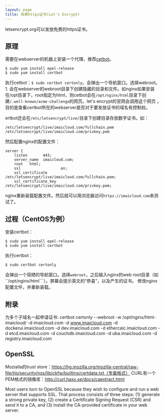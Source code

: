 ```yaml
---
layout: page
title: 免费https证书(Let's Encrypt)
---
```


letsencrypt.org可以发放免费的https证书。

## 原理

需要在webserver的机器上安装一个代理，推荐[cetbot](https://certbot.eff.org/)。
```
$ sudo yum install epel-release
$ sudo yum install certbot
```
执行cetbot：```$ sudo certbot certonly```。会弹出一个导航窗口。选择webroot。
1. 
会在webserver的webroot目录下创建隐藏的目录和文件。如nginx如果安装在/opt目录下，root指定为html，则cetbot会在```/opt/nginx/html```目录下创建```/.well-known/acme-challenge```的网页。let's encrypt的官网会调用这个网页 ，目的是查看certbot所在的webserver是否对于要发放证书的域名有控制权。

ertbot还会在```/etc/letsencrypt/live/```目录下创建目录存放数字证书。如：

```
/etc/letsencrypt/live/imaicloud.com/fullchain.pem
/etc/letsencrypt/live/imaicloud.com/privkey.pem
```
然后配置nginx的配置文件：

```
server {
    listen       443;
    server_name  imaicloud.com;
    root   html;
    ssl                  on;
    ssl_certificate      /etc/letsencrypt/live/imaicloud.com/fullchain.pem;
    ssl_certificate_key  /etc/letsencrypt/live/imaicloud.com/privkey.pem;
```
nginx重新装载配置文件。然后就可以用浏览器访问```https://imaicloud.com```来测试了。

## 过程（CentOS为例）
安装certbot：

```
$ sudo yum install epel-release
$ sudo yum install certbot
```
执行certbot：

```
$ sudo certbot certonly
```

会弹出一个简陋的导航窗口。选择```webroot```，之后输入nginx的web root目录（如``/opt/nginx/html```）。屏幕会提示英文的“恭喜”，以及产生的证书。
修改nginx配置文件，并重新装载。

## 附录 ##
为多个子域名一起申请证书:
certbot certonly --webroot -w /opt/nginx/html-imaicloud/ -d imaicloud.com -d www.imaicloud.com -d dockerui.imaicloud.com -d dev.imaicloud.com -d ethercalc.imaicloud.com -d etcd.imaicloud.com -d couchdb.imaicloud.com -d uba.imaicloud.com -d registry.imaicloud.com

## OpenSSL
Mozialla的trust store：https://hg.mozilla.org/mozilla-central/raw-file/tip/security/nss/lib/ckfw/builtins/certdata.txt（专属格式）
CURL有一个PEM格式的镜像库：http://curl.haxx.se/docs/caextract.html

Most users turn to OpenSSL because they wish to configure and run a web server that supports SSL. That process consists of three steps: (1) generate a strong private key, (2) create a Certificate Signing Request (CSR) and send it to a CA, and (3) install the CA-provided certificate in your web server.
